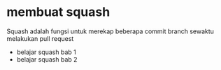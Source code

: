 # membuat squash
Squash adalah fungsi untuk merekap beberapa commit branch sewaktu melakukan pull request

- belajar squash bab 1
- belajar squash bab 2
